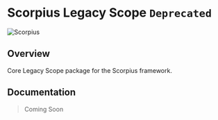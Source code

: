 # Scorpius Legacy Scope `Deprecated`

![Scorpius][1]

## Overview
Core Legacy Scope package for the Scorpius framework.

## Documentation
> Coming Soon

[1]: https://raw.githubusercontent.com/scorpiusjs/graphics/master/logos/scorpiusjs-logo.png


